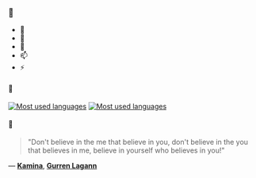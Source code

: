 ### 👋

- 🔭
- 🌱
- 💬
- 📫
- ⚡

#### 🧏

[![Most used languages](https://github-readme-stats-aynah.vercel.app/api/top-langs/?username=aynh&theme=solarized-dark&langs_count=6&layout=compact&hide_title=true)](https://github.com/anuraghazra/github-readme-stats#gh-dark-mode-only)
[![Most used languages](https://github-readme-stats-aynah.vercel.app/api/top-langs/?username=aynh&theme=solarized-light&langs_count=6&layout=compact&hide_title=true)](https://github.com/anuraghazra/github-readme-stats#gh-light-mode-only)

#### 💬

> "Don't believe in the me that believe in you, don't believe in the you that believes in me, believe in yourself who believes in you!"

&mdash; [**Kamina**](https://myanimelist.net/character.php?q=Kamina&cat=character), [**Gurren Lagann**](https://myanimelist.net/search/all?q=Gurren%20Lagann&cat=all)
